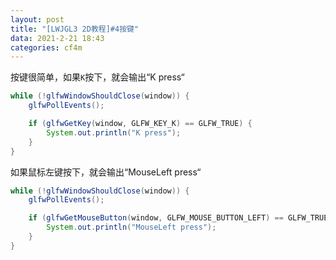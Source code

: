 ```yaml
---
layout: post
title: "[LWJGL3 2D教程]#4按键"
data: 2021-2-21 18:43
categories: cf4m
---
```


按键很简单，如果`K`按下，就会输出“K press“

```java
while (!glfwWindowShouldClose(window)) {
    glfwPollEvents();

    if (glfwGetKey(window, GLFW_KEY_K) == GLFW_TRUE) {
        System.out.println("K press");
    }
}
```

如果鼠标左键按下，就会输出“MouseLeft press“

```java
while (!glfwWindowShouldClose(window)) {
    glfwPollEvents();

    if (glfwGetMouseButton(window, GLFW_MOUSE_BUTTON_LEFT) == GLFW_TRUE) {
        System.out.println("MouseLeft press");
    }
}
```